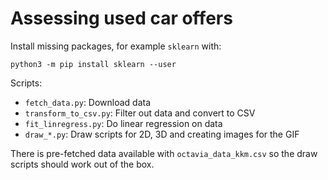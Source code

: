 # Assessing used car offers

Install missing packages, for example `sklearn` with:

    python3 -m pip install sklearn --user 

Scripts:

* `fetch_data.py`: Download data
* `transform_to_csv.py`: Filter out data and convert to CSV
* `fit_linregress.py`: Do linear regression on data
* `draw_*.py`: Draw scripts for 2D, 3D and creating images for the GIF

There is pre-fetched data available with `octavia_data_kkm.csv` so the draw scripts should work out
of the box.
